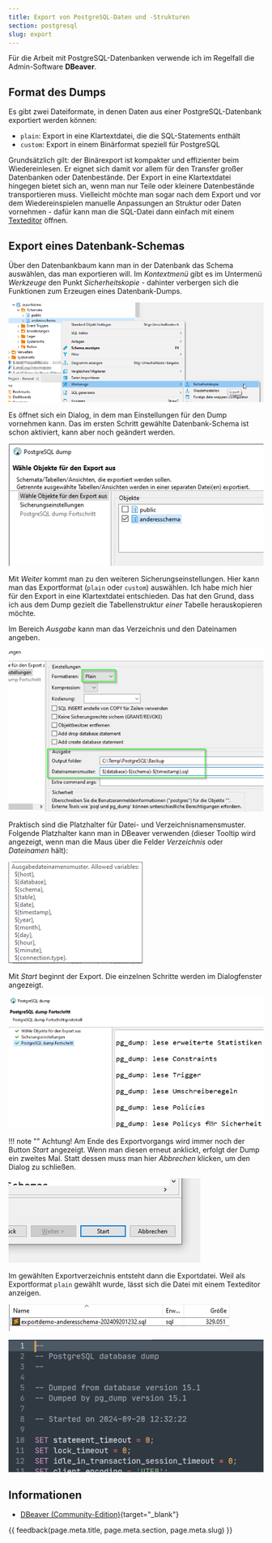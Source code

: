 ```yaml
---
title: Export von PostgreSQL-Daten und -Strukturen
section: postgresql
slug: export
---
```


Für die Arbeit mit PostgreSQL-Datenbanken verwende ich im Regelfall die Admin-Software **DBeaver**.


## Format des Dumps

Es gibt zwei Dateiformate, in denen Daten aus einer PostgreSQL-Datenbank exportiert werden können:

* `plain`: Export in eine Klartextdatei, die die SQL-Statements enthält
* `custom`: Export in einem Binärformat speziell für PostgreSQL

Grundsätzlich gilt: der Binärexport ist kompakter und effizienter beim Wiedereinlesen. Er eignet sich damit vor allem für den Transfer großer Datenbanken oder Datenbestände. Der Export in eine Klartextdatei hingegen bietet sich an, wenn man nur Teile oder kleinere Datenbestände transportieren muss. Vielleicht möchte man sogar nach dem Export und vor dem Wiedereinspielen manuelle Anpassungen an Struktur oder Daten vornehmen - dafür kann man die SQL-Datei dann einfach mit einem [Texteditor](/misc/texteditor/) öffnen.


## Export eines Datenbank-Schemas

Über den Datenbankbaum kann man in der Datenbank das Schema auswählen, das man exportieren will. Im *Kontextmenü* gibt es im Untermenü *Werkzeuge* den Punkt *Sicherheitskopie* - dahinter verbergen sich die Funktionen zum Erzeugen eines Datenbank-Dumps.

![Über den Datenbankbaum das Schema auswählen](img/2024-09-20-DBeaver-Export-Schema-1.png)

Es öffnet sich ein Dialog, in dem man Einstellungen für den Dump vornehmen kann. Das im ersten Schritt gewählte Datenbank-Schema ist schon aktiviert, kann aber noch geändert werden.

![Schema im Dump-Dialog](img/2024-09-20-DBeaver-Export-Schema-2.png)

Mit *Weiter* kommt man zu den weiteren Sicherungseinstellungen. Hier kann man das Exportformat (`plain` oder `custom`) auswählen. Ich habe mich hier für den Export in eine Klartextdatei entschieden. Das hat den Grund, dass ich aus dem Dump gezielt die Tabellenstruktur *einer* Tabelle herauskopieren möchte.

Im Bereich *Ausgabe* kann man das Verzeichnis und den Dateinamen angeben.

![Sicherungseinstellungen](img/2024-09-20-DBeaver-Export-Output.png)

Praktisch sind die Platzhalter für Datei- und Verzeichnisnamensmuster. Folgende Platzhalter kann man in DBeaver verwenden (dieser Tooltip wird angezeigt, wenn man die Maus über die Felder *Verzeichnis* oder *Dateinamen* hält):

![Platzhalter für Dateinamensmuster](img/2024-09-20-DBeaver-File-Name-Pattern.png)

Mit *Start* beginnt der Export. Die einzelnen Schritte werden im Dialogfenster angezeigt.

![Anzeige des Exportfortschritts](img/2024-09-20-DBeaver-Dump-Progress.png)

!!! note ""
    Achtung! Am Ende des Exportvorgangs wird immer noch der Button *Start* angezeigt. Wenn man diesen erneut anklickt, erfolgt der Dump ein zweites Mal. Statt dessen muss man hier *Abbrechen* klicken, um den Dialog zu schließen.

![Export-Dialog schließen](img/2024-09-20-DBeaver-Export-abbrechen.png)

Im gewählten Exportverzeichnis entsteht dann die Exportdatei. Weil als Exportformat `plain` gewählt wurde, lässt sich die Datei mit einem Texteditor anzeigen.

![Erzeugte Dump-Datei](img/2024-09-20-DBeaver-Dump-File.png)

![Dump-Datei im Texteditor](img/2024-09-20-DBeaver-Dump-File-Head.png)


## Informationen

* [DBeaver (Community-Edition)](https://dbeaver.io/){target="_blank"}


{{ feedback(page.meta.title, page.meta.section, page.meta.slug) }}
